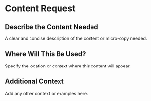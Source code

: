 <!-- summary: Template for content or micro-copy requests -->

# Content Request

## Describe the Content Needed

A clear and concise description of the content or micro-copy needed.

## Where Will This Be Used?

Specify the location or context where this content will appear.

## Additional Context

Add any other context or examples here.

